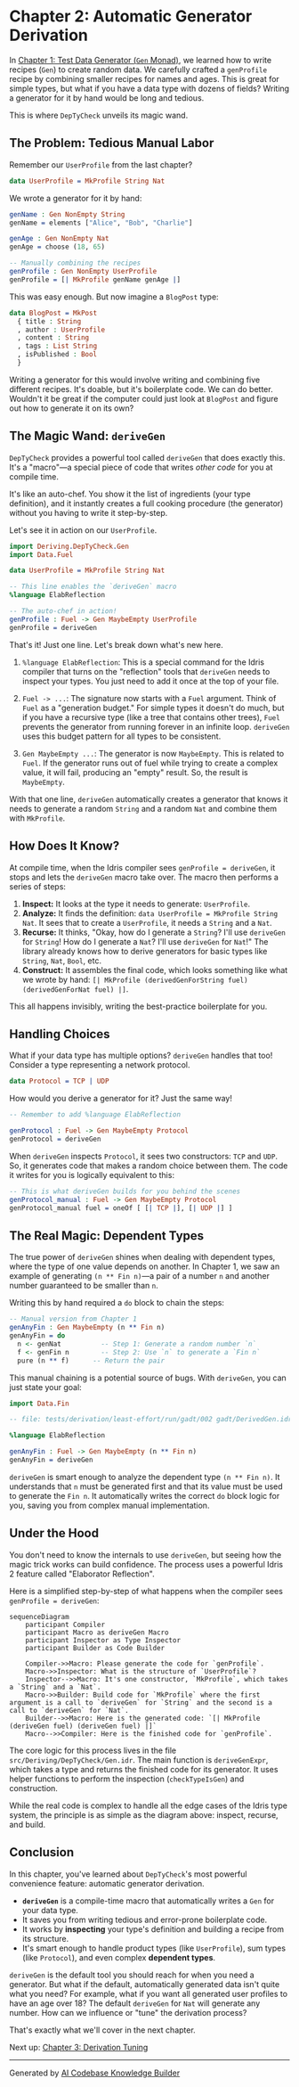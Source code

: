 # Chapter 2: Automatic Generator Derivation

In [Chapter 1: Test Data Generator (`Gen` Monad)](01_test_data_generator___gen__monad__.md), we learned how to write recipes (`Gen`) to create random data. We carefully crafted a `genProfile` recipe by combining smaller recipes for names and ages. This is great for simple types, but what if you have a data type with dozens of fields? Writing a generator for it by hand would be long and tedious.

This is where `DepTyCheck` unveils its magic wand.

## The Problem: Tedious Manual Labor

Remember our `UserProfile` from the last chapter?

```idris
data UserProfile = MkProfile String Nat
```

We wrote a generator for it by hand:

```idris
genName : Gen NonEmpty String
genName = elements ["Alice", "Bob", "Charlie"]

genAge : Gen NonEmpty Nat
genAge = choose (18, 65)

-- Manually combining the recipes
genProfile : Gen NonEmpty UserProfile
genProfile = [| MkProfile genName genAge |]
```

This was easy enough. But now imagine a `BlogPost` type:

```idris
data BlogPost = MkPost
  { title : String
  , author : UserProfile
  , content : String
  , tags : List String
  , isPublished : Bool
  }
```

Writing a generator for this would involve writing and combining five different recipes. It's doable, but it's boilerplate code. We can do better. Wouldn't it be great if the computer could just look at `BlogPost` and figure out how to generate it on its own?

## The Magic Wand: `deriveGen`

`DepTyCheck` provides a powerful tool called `deriveGen` that does exactly this. It's a "macro"—a special piece of code that writes *other code* for you at compile time.

It's like an auto-chef. You show it the list of ingredients (your type definition), and it instantly creates a full cooking procedure (the generator) without you having to write it step-by-step.

Let's see it in action on our `UserProfile`.

```idris
import Deriving.DepTyCheck.Gen
import Data.Fuel

data UserProfile = MkProfile String Nat

-- This line enables the `deriveGen` macro
%language ElabReflection

-- The auto-chef in action!
genProfile : Fuel -> Gen MaybeEmpty UserProfile
genProfile = deriveGen
```

That's it! Just one line. Let's break down what's new here.

1.  `%language ElabReflection`: This is a special command for the Idris compiler that turns on the "reflection" tools that `deriveGen` needs to inspect your types. You just need to add it once at the top of your file.

2.  `Fuel -> ...`: The signature now starts with a `Fuel` argument. Think of `Fuel` as a "generation budget." For simple types it doesn't do much, but if you have a recursive type (like a tree that contains other trees), `Fuel` prevents the generator from running forever in an infinite loop. `deriveGen` uses this budget pattern for all types to be consistent.

3.  `Gen MaybeEmpty ...`: The generator is now `MaybeEmpty`. This is related to `Fuel`. If the generator runs out of fuel while trying to create a complex value, it will fail, producing an "empty" result. So, the result is `MaybeEmpty`.

With that one line, `deriveGen` automatically creates a generator that knows it needs to generate a random `String` and a random `Nat` and combine them with `MkProfile`.

## How Does It Know?

At compile time, when the Idris compiler sees `genProfile = deriveGen`, it stops and lets the `deriveGen` macro take over. The macro then performs a series of steps:

1.  **Inspect:** It looks at the type it needs to generate: `UserProfile`.
2.  **Analyze:** It finds the definition: `data UserProfile = MkProfile String Nat`. It sees that to create a `UserProfile`, it needs a `String` and a `Nat`.
3.  **Recurse:** It thinks, "Okay, how do I generate a `String`? I'll use `deriveGen` for `String`! How do I generate a `Nat`? I'll use `deriveGen` for `Nat`!" The library already knows how to derive generators for basic types like `String`, `Nat`, `Bool`, etc.
4.  **Construct:** It assembles the final code, which looks something like what we wrote by hand: `[| MkProfile (derivedGenForString fuel) (derivedGenForNat fuel) |]`.

This all happens invisibly, writing the best-practice boilerplate for you.

## Handling Choices

What if your data type has multiple options? `deriveGen` handles that too! Consider a type representing a network protocol.

```idris
data Protocol = TCP | UDP
```

How would you derive a generator for it? Just the same way!

```idris
-- Remember to add %language ElabReflection

genProtocol : Fuel -> Gen MaybeEmpty Protocol
genProtocol = deriveGen
```

When `deriveGen` inspects `Protocol`, it sees two constructors: `TCP` and `UDP`. So, it generates code that makes a random choice between them. The code it writes for you is logically equivalent to this:

```idris
-- This is what deriveGen builds for you behind the scenes
genProtocol_manual : Fuel -> Gen MaybeEmpty Protocol
genProtocol_manual fuel = oneOf [ [| TCP |], [| UDP |] ]
```

## The Real Magic: Dependent Types

The true power of `deriveGen` shines when dealing with dependent types, where the type of one value depends on another. In Chapter 1, we saw an example of generating `(n ** Fin n)`—a pair of a number `n` and another number guaranteed to be smaller than `n`.

Writing this by hand required a `do` block to chain the steps:

```idris
-- Manual version from Chapter 1
genAnyFin : Gen MaybeEmpty (n ** Fin n)
genAnyFin = do
  n <- genNat          -- Step 1: Generate a random number `n`
  f <- genFin n        -- Step 2: Use `n` to generate a `Fin n`
  pure (n ** f)      -- Return the pair
```

This manual chaining is a potential source of bugs. With `deriveGen`, you can just state your goal:

```idris
import Data.Fin

-- file: tests/derivation/least-effort/run/gadt/002 gadt/DerivedGen.idr

%language ElabReflection

genAnyFin : Fuel -> Gen MaybeEmpty (n ** Fin n)
genAnyFin = deriveGen
```

`deriveGen` is smart enough to analyze the dependent type `(n ** Fin n)`. It understands that `n` must be generated first and that its value must be used to generate the `Fin n`. It automatically writes the correct `do` block logic for you, saving you from complex manual implementation.

## Under the Hood

You don't need to know the internals to use `deriveGen`, but seeing how the magic trick works can build confidence. The process uses a powerful Idris 2 feature called "Elaborator Reflection".

Here is a simplified step-by-step of what happens when the compiler sees `genProfile = deriveGen`:

```mermaid
sequenceDiagram
    participant Compiler
    participant Macro as deriveGen Macro
    participant Inspector as Type Inspector
    participant Builder as Code Builder

    Compiler->>Macro: Please generate the code for `genProfile`.
    Macro->>Inspector: What is the structure of `UserProfile`?
    Inspector-->>Macro: It's one constructor, `MkProfile`, which takes a `String` and a `Nat`.
    Macro->>Builder: Build code for `MkProfile` where the first argument is a call to `deriveGen` for `String` and the second is a call to `deriveGen` for `Nat`.
    Builder-->>Macro: Here is the generated code: `[| MkProfile (deriveGen fuel) (deriveGen fuel) |]`
    Macro-->>Compiler: Here is the finished code for `genProfile`.
```

The core logic for this process lives in the file `src/Deriving/DepTyCheck/Gen.idr`. The main function is `deriveGenExpr`, which takes a type and returns the finished code for its generator. It uses helper functions to perform the inspection (`checkTypeIsGen`) and construction.

While the real code is complex to handle all the edge cases of the Idris type system, the principle is as simple as the diagram above: inspect, recurse, and build.

## Conclusion

In this chapter, you've learned about `DepTyCheck`'s most powerful convenience feature: automatic generator derivation.

-   **`deriveGen`** is a compile-time macro that automatically writes a `Gen` for your data type.
-   It saves you from writing tedious and error-prone boilerplate code.
-   It works by **inspecting** your type's definition and building a recipe from its structure.
-   It's smart enough to handle product types (like `UserProfile`), sum types (like `Protocol`), and even complex **dependent types**.

`deriveGen` is the default tool you should reach for when you need a generator. But what if the default, automatically generated data isn't quite what you need? For example, what if you want all generated user profiles to have an age over 18? The default `deriveGen` for `Nat` will generate any number. How can we influence or "tune" the derivation process?

That's exactly what we'll cover in the next chapter.

Next up: [Chapter 3: Derivation Tuning](03_derivation_tuning_.md)

---

Generated by [AI Codebase Knowledge Builder](https://github.com/The-Pocket/Tutorial-Codebase-Knowledge)